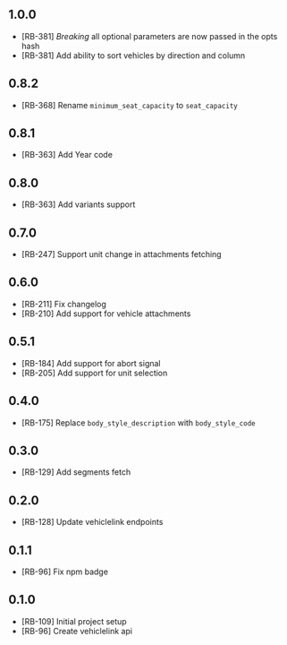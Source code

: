 ## 1.0.0

- [RB-381] _Breaking_ all optional parameters are now passed in the opts hash
- [RB-381] Add ability to sort vehicles by direction and column

## 0.8.2

- [RB-368] Rename `minimum_seat_capacity` to `seat_capacity`

## 0.8.1

- [RB-363] Add Year code

## 0.8.0

- [RB-363] Add variants support

## 0.7.0

- [RB-247] Support unit change in attachments fetching

## 0.6.0

- [RB-211] Fix changelog
- [RB-210] Add support for vehicle attachments

## 0.5.1

- [RB-184] Add support for abort signal
- [RB-205] Add support for unit selection

## 0.4.0

- [RB-175] Replace `body_style_description` with `body_style_code`

## 0.3.0

- [RB-129] Add segments fetch

## 0.2.0

- [RB-128] Update vehiclelink endpoints

## 0.1.1

- [RB-96] Fix npm badge

## 0.1.0

- [RB-109] Initial project setup
- [RB-96] Create vehiclelink api
